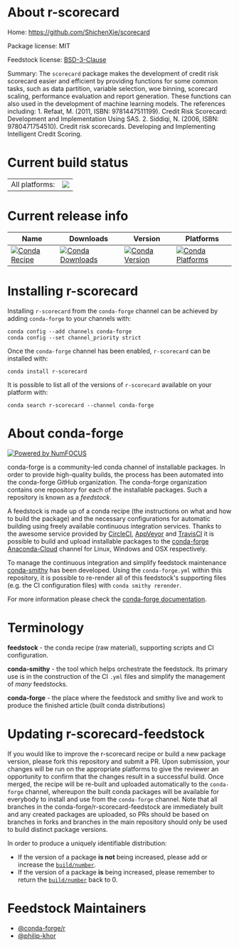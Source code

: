 About r-scorecard
=================

Home: https://github.com/ShichenXie/scorecard

Package license: MIT

Feedstock license: [BSD-3-Clause](https://github.com/conda-forge/r-scorecard-feedstock/blob/master/LICENSE.txt)

Summary: The `scorecard` package makes the development of credit risk scorecard easier and efficient by providing functions for some common tasks, such as data partition, variable selection, woe binning, scorecard scaling, performance evaluation and report generation. These functions can also used in the development of machine learning models. The references including: 1. Refaat, M. (2011, ISBN: 9781447511199). Credit Risk Scorecard: Development and Implementation Using SAS. 2. Siddiqi, N. (2006, ISBN: 9780471754510). Credit risk scorecards. Developing and Implementing Intelligent Credit Scoring.

Current build status
====================


<table><tr><td>All platforms:</td>
    <td>
      <a href="https://dev.azure.com/conda-forge/feedstock-builds/_build/latest?definitionId=9856&branchName=master">
        <img src="https://dev.azure.com/conda-forge/feedstock-builds/_apis/build/status/r-scorecard-feedstock?branchName=master">
      </a>
    </td>
  </tr>
</table>

Current release info
====================

| Name | Downloads | Version | Platforms |
| --- | --- | --- | --- |
| [![Conda Recipe](https://img.shields.io/badge/recipe-r--scorecard-green.svg)](https://anaconda.org/conda-forge/r-scorecard) | [![Conda Downloads](https://img.shields.io/conda/dn/conda-forge/r-scorecard.svg)](https://anaconda.org/conda-forge/r-scorecard) | [![Conda Version](https://img.shields.io/conda/vn/conda-forge/r-scorecard.svg)](https://anaconda.org/conda-forge/r-scorecard) | [![Conda Platforms](https://img.shields.io/conda/pn/conda-forge/r-scorecard.svg)](https://anaconda.org/conda-forge/r-scorecard) |

Installing r-scorecard
======================

Installing `r-scorecard` from the `conda-forge` channel can be achieved by adding `conda-forge` to your channels with:

```
conda config --add channels conda-forge
conda config --set channel_priority strict
```

Once the `conda-forge` channel has been enabled, `r-scorecard` can be installed with:

```
conda install r-scorecard
```

It is possible to list all of the versions of `r-scorecard` available on your platform with:

```
conda search r-scorecard --channel conda-forge
```


About conda-forge
=================

[![Powered by NumFOCUS](https://img.shields.io/badge/powered%20by-NumFOCUS-orange.svg?style=flat&colorA=E1523D&colorB=007D8A)](http://numfocus.org)

conda-forge is a community-led conda channel of installable packages.
In order to provide high-quality builds, the process has been automated into the
conda-forge GitHub organization. The conda-forge organization contains one repository
for each of the installable packages. Such a repository is known as a *feedstock*.

A feedstock is made up of a conda recipe (the instructions on what and how to build
the package) and the necessary configurations for automatic building using freely
available continuous integration services. Thanks to the awesome service provided by
[CircleCI](https://circleci.com/), [AppVeyor](https://www.appveyor.com/)
and [TravisCI](https://travis-ci.com/) it is possible to build and upload installable
packages to the [conda-forge](https://anaconda.org/conda-forge)
[Anaconda-Cloud](https://anaconda.org/) channel for Linux, Windows and OSX respectively.

To manage the continuous integration and simplify feedstock maintenance
[conda-smithy](https://github.com/conda-forge/conda-smithy) has been developed.
Using the ``conda-forge.yml`` within this repository, it is possible to re-render all of
this feedstock's supporting files (e.g. the CI configuration files) with ``conda smithy rerender``.

For more information please check the [conda-forge documentation](https://conda-forge.org/docs/).

Terminology
===========

**feedstock** - the conda recipe (raw material), supporting scripts and CI configuration.

**conda-smithy** - the tool which helps orchestrate the feedstock.
                   Its primary use is in the construction of the CI ``.yml`` files
                   and simplify the management of *many* feedstocks.

**conda-forge** - the place where the feedstock and smithy live and work to
                  produce the finished article (built conda distributions)


Updating r-scorecard-feedstock
==============================

If you would like to improve the r-scorecard recipe or build a new
package version, please fork this repository and submit a PR. Upon submission,
your changes will be run on the appropriate platforms to give the reviewer an
opportunity to confirm that the changes result in a successful build. Once
merged, the recipe will be re-built and uploaded automatically to the
`conda-forge` channel, whereupon the built conda packages will be available for
everybody to install and use from the `conda-forge` channel.
Note that all branches in the conda-forge/r-scorecard-feedstock are
immediately built and any created packages are uploaded, so PRs should be based
on branches in forks and branches in the main repository should only be used to
build distinct package versions.

In order to produce a uniquely identifiable distribution:
 * If the version of a package **is not** being increased, please add or increase
   the [``build/number``](https://docs.conda.io/projects/conda-build/en/latest/resources/define-metadata.html#build-number-and-string).
 * If the version of a package **is** being increased, please remember to return
   the [``build/number``](https://docs.conda.io/projects/conda-build/en/latest/resources/define-metadata.html#build-number-and-string)
   back to 0.

Feedstock Maintainers
=====================

* [@conda-forge/r](https://github.com/conda-forge/r/)
* [@philip-khor](https://github.com/philip-khor/)

